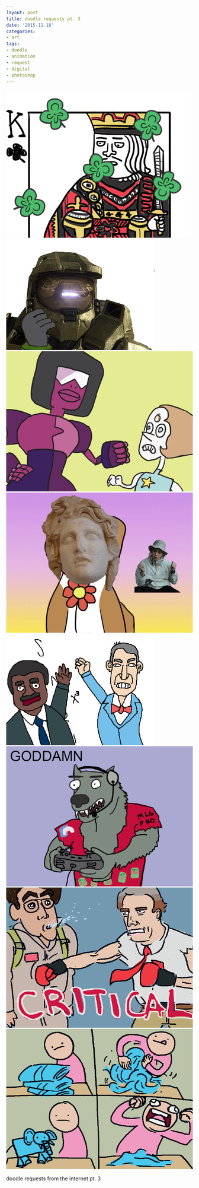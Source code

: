 ```yaml
---
layout: post
title: doodle requests pt. 3
date: '2015-11-18'
categories:
- art
tags:
- doodle
- animation
- request
- digital
- photoshop
---
```

 ![](/tumblr_files/tumblr_ny04kvd90a1r8gweso2_500.gif)  
 ![](/tumblr_files/tumblr_ny04kvd90a1r8gweso3_400.gif)  
 ![](/tumblr_files/tumblr_ny04kvd90a1r8gweso4_1280.gif)  
 ![](/tumblr_files/tumblr_ny04kvd90a1r8gweso8_1280.gif)  
 ![](/tumblr_files/tumblr_ny04kvd90a1r8gweso6_400.gif)  
 ![](/tumblr_files/tumblr_ny04kvd90a1r8gweso7_1280.gif)  
 ![](/tumblr_files/tumblr_ny04kvd90a1r8gweso1_1280.gif)  
 ![](/tumblr_files/tumblr_ny04kvd90a1r8gweso5_1280.gif)  
  
doodle requests from the internet pt. 3

